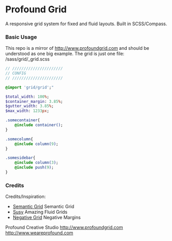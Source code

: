 Profound Grid
==================

A responsive grid system for fixed and fluid layouts. Built in SCSS/Compass.

### Basic Usage

This repo is a mirror of http://www.profoundgrid.com and should be understood as one big example. The grid is just one file: /sass/grid/_grid.scss

```sass
// //////////////////////
// CONFIG
// //////////////////////

@import 'grid/grid';"

$total_width: 100%;
$container_margin: 3.85%;
$gutter_width: 3.85%;
$max_width: 1233px;

.somecontainer{
	@include container();
}

.somecolumn{
	@include column(9);
}

.somesidebar{
	@include column(3);
	@include push(9);
}
```

### Credits
Credits/Inspiration:
 * [Semantic Grid](http://www.semantic.gs) Semantic Grid
 * [Susy](http://susy.oddbird.net) Amazing Fluid Grids
 * [Negative Grid](http://chrisplaneta.com/freebies/negativegrid-fluid-css-grid-by-chris-planeta/) Negative Margins


Profound Creative Studio
http://www.profoundgrid.com
http://www.weareprofound.com 